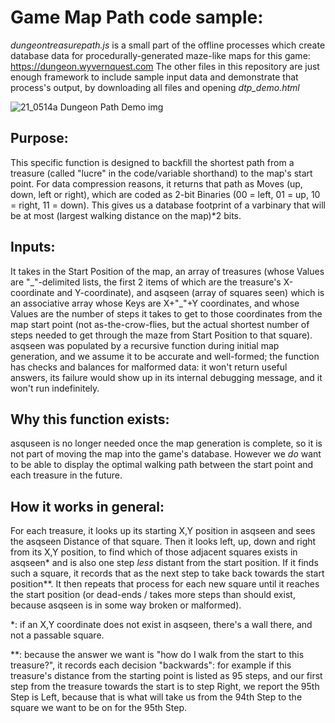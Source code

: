 # Game Map Path code sample:
_dungeontreasurepath.js_ is a small part of the offline processes which create database data for procedurally-generated maze-like maps for this game: https://dungeon.wyvernquest.com
The other files in this repository are just enough framework to include sample input data and demonstrate that process's output, by downloading all files and opening _dtp_demo.html_

![21_0514a Dungeon Path Demo img](https://user-images.githubusercontent.com/54818691/118282171-fe0b0e00-b49b-11eb-9754-06afa8fffbd5.png)

## Purpose:
This specific function is designed to backfill the shortest path from a treasure (called "lucre" in the code/variable shorthand) to the map's start point.  For data compression reasons, it returns that path as Moves (up, down, left or right), which are coded as 2-bit Binaries (00 = left, 01 = up, 10 = right, 11 = down).  This gives us a database footprint of a varbinary that will be at most (largest walking distance on the map)*2 bits.

## Inputs:
It takes in the Start Position of the map, an array of treasures (whose Values are "\_"-delimited lists, the first 2 items of which are the treasure's X-coordinate and Y-coordinate), and asqseen (array of squares seen) which is an associative array whose Keys are X+"\_"+Y coordinates, and whose Values are the number of steps it takes to get to those coordinates from the map start point (not as-the-crow-flies, but the actual shortest number of steps needed to get through the maze from Start Position to that square).  asqseen was populated by a recursive function during initial map generation, and we assume it to be accurate and well-formed; the function has checks and balances for malformed data:  it won't return useful answers, its failure would show up in its internal debugging message, and it won't run indefinitely.

## Why this function exists:
asquseen is no longer needed once the map generation is complete, so it is not part of moving the map into the game's database.  However we *do* want to be able to display the optimal walking path between the start point and each treasure in the future.

## How it works in general:
For each treasure, it looks up its starting X,Y position in asqseen and sees the asqseen Distance of that square.  Then it looks left, up, down and right from its X,Y position, to find which of those adjacent squares exists in asqseen\* and is also one step _less_ distant from the start position.  If it finds such a square, it records that as the next step to take back towards the start position\*\*.  It then repeats that process for each new square until it reaches the start position (or dead-ends / takes more steps than should exist, because asqseen is in some way broken or malformed).

\*:  if an X,Y coordinate does not exist in asqseen, there's a wall there, and not a passable square.

\*\*:  because the answer we want is "how do I walk from the start to this treasure?", it records each decision "backwards":  for example if this treasure's distance from the starting point is listed as 95 steps, and our first step from the treasure towards the start is to step Right, we report the 95th Step is Left, because that is what will take us from the 94th Step to the square we want to be on for the 95th Step.
